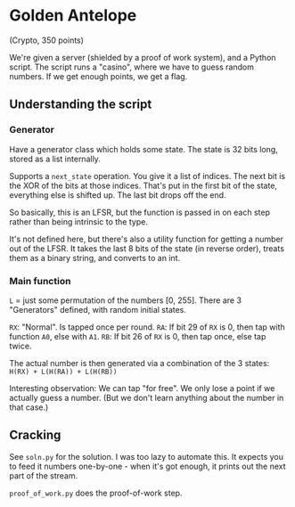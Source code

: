 # Golden Antelope
(Crypto, 350 points)

We're given a server (shielded by a proof of work system), and a Python script.
The script runs a "casino", where we have to guess random numbers. If we get enough points, we get a flag.

## Understanding the script
### Generator
Have a generator class which holds some state.
The state is 32 bits long, stored as a list internally.

Supports a `next_state` operation. You give it a list of indices.
The next bit is the XOR of the bits at those indices. That's put in the first bit of the state, everything else is shifted up. The last bit drops off the end.

So basically, this is an LFSR, but the function is passed in on each step rather than being intrinsic to the type.

It's not defined here, but there's also a utility function for getting a number out of the LFSR.
It takes the last 8 bits of the state (in reverse order), treats them as a binary string, and converts to an int.

### Main function
`L` = just some permutation of the numbers [0, 255].
There are 3 "Generators" defined, with random initial states.

`RX`: "Normal". Is tapped once per round.
`RA`: If bit 29 of `RX` is 0, then tap with function `A0`, else with `A1`.
`RB`: If bit 26 of `RX` is 0, then tap once, else tap twice.

The actual number is then generated via a combination of the 3 states:
`H(RX) + L(H(RA)) + L(H(RB))`

Interesting observation: We can tap "for free". We only lose a point if we actually guess a number. (But we don't learn anything about the number in that case.)

## Cracking
See `soln.py` for the solution. 
I was too lazy to automate this. It expects you to feed it numbers one-by-one - when it's got enough, it prints out the next part of the stream.

`proof_of_work.py` does the proof-of-work step.

